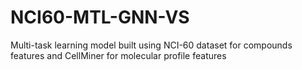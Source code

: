 # NCI60-MTL-GNN-VS
Multi-task learning model built using NCI-60 dataset for compounds features and CellMiner for molecular profile features
